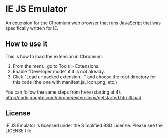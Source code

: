 IE JS Emulator
==============

An extension for the Chromium web browser that runs JavaScript that was specifically written for IE.

How to use it
-------------

This is how to load the extension in Chromium:

1.  From the menu, go to Tools > Extensions.
2.  Enable "Developer mode" if it is not already.
3.  Click "Load unpacked extension..." and choose the root directory for this code (the one with manifest.js, icon.png, etc.)

You can follow the same steps from here (starting at 4): http://code.google.com/chrome/extensions/getstarted.html#load

License
-------

IE JS Emulator is licensed under the Simplified BSD License. Please see the LICENSE file.
